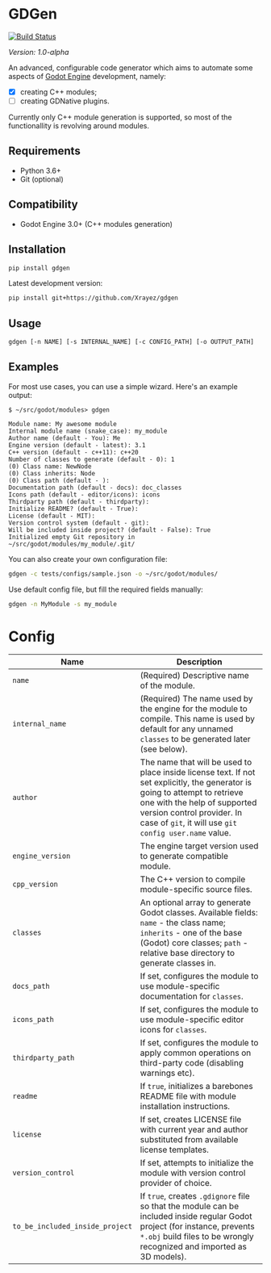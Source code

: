 # GDGen

[![Build Status](https://travis-ci.com/Xrayez/gdgen.svg?branch=master)](https://travis-ci.com/Xrayez/gdgen)

*Version: 1.0-alpha*

An advanced, configurable code generator which aims to automate some aspects of
[Godot Engine](https://github.com/godotengine/godot) development, namely:

- [x] creating C++ modules;
- [ ] creating GDNative plugins.

Currently only C++ module generation is supported, so most of the functionallity 
is revolving around modules.

## Requirements

* Python 3.6+
* Git (optional)

## Compatibility

* Godot Engine 3.0+ (C++ modules generation)

## Installation

```bash
pip install gdgen
```

Latest development version:
```bash
pip install git+https://github.com/Xrayez/gdgen
```

## Usage

```bash
gdgen [-n NAME] [-s INTERNAL_NAME] [-c CONFIG_PATH] [-o OUTPUT_PATH]
```

## Examples
For most use cases, you can use a simple wizard. Here's an example output:
```
$ ~/src/godot/modules> gdgen

Module name: My awesome module
Internal module name (snake_case): my_module
Author name (default - You): Me
Engine version (default - latest): 3.1
C++ version (default - c++11): c++20
Number of classes to generate (default - 0): 1
(0) Class name: NewNode
(0) Class inherits: Node
(0) Class path (default - ):
Documentation path (default - docs): doc_classes
Icons path (default - editor/icons): icons
Thirdparty path (default - thirdparty):
Initialize README? (default - True):
License (default - MIT):
Version control system (default - git):
Will be included inside project? (default - False): True
Initialized empty Git repository in ~/src/godot/modules/my_module/.git/
```

You can also create your own configuration file:
```bash
gdgen -c tests/configs/sample.json -o ~/src/godot/modules/
```

Use default config file, but fill the required fields manually:
```bash
gdgen -n MyModule -s my_module
```

# Config

Name|Description
-----|-----
`name`|(Required) Descriptive name of the module.
`internal_name`|(Required) The name used by the engine for the module to compile. This name is used by default for any unnamed `classes` to be generated later (see below).
`author`|The name that will be used to place inside license text. If not set explicitly, the generator is going to attempt to retrieve one with the help of supported version control provider. In case of `git`, it will use `git config user.name` value.
`engine_version`|The engine target version used to generate compatible module.
`cpp_version`|The C++ version to compile module-specific source files.
`classes`|An optional array to generate Godot classes. Available fields: `name` - the class name; `inherits` - one of the base (Godot) core classes; `path` - relative base directory to generate classes in.
`docs_path`|If set, configures the module to use module-specific documentation for `classes`.
`icons_path`|If set, configures the module to use module-specific editor icons for `classes`.
`thirdparty_path`|If set, configures the module to apply common operations on third-party code (disabling warnings etc).
`readme`|If `true`, initializes a barebones README file with module installation instructions.
`license`|If set, creates LICENSE file with current year and author substituted from available license templates.
`version_control`|If set, attempts to initialize the module with version control provider of choice.
`to_be_included_inside_project`|If `true`, creates `.gdignore` file so that the module can be included inside regular Godot project (for instance, prevents `*.obj` build files to be wrongly recognized and imported as 3D models).
